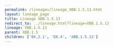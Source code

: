 ```yaml
---
permalink: /lineages/lineage_XBB.1.5.13.html
layout: lineage_page
title: Lineage XBB.1.5.13
redirect_to: ../lineage.html?lineage=XBB.1.5.13
lineage: XBB.1.5.13
parent: XBB.1.5
children: ['EK.2.1', 'EK.4', 'XBB.1.5.13']
---
```

